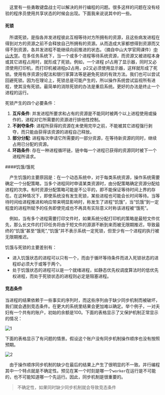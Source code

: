 &emsp;这里有一些勇敢键盘战士可以解决的并行编程的问题。很多这样的问题在没有经验的程序员使用共享状态的时候会出现。下面我来说说其中的一些。

#### 死锁

&emsp;所谓死锁，是指各并发进程彼此互相等待对方所拥有的资源，且这些病发进程在得到对方的资源之前不会释放自己所拥有的资源。从而造成大家都想得到资源而又得不到资源，各并发进程不能继续向前推进的状态。（摘自中山大学官网课件）[中山大学](http://ettc.sysu.edu.cn/2005wlkc/caozuoxitong/book/chapter4/lesson6/lesson6.htm)。在多任务系统下，当一个或多个进程等待系统资源，而资源又被进程本身或其它进程占用时，就形成了死锁。例如，一个进程 p1占用了显示器，同时又必须使用打印机，而打印机被进程p2占用，p2又必须使用显示器，这样就形成了死锁。使用有序资源分配法和银行家算法等是避免死锁的有效方法。我们也可以尝试回避死锁。因为在理论上，死锁总是可能产生的，所以操作系统尝试监视所有进程，使其没有死锁。最简单的消除死锁的办法是重启系统。更好的办法是终止一个进程的运行。


死锁产生的四个必要条件：

1. **互斥条件**: 并发进程所要求和占有的资源是不能同时被两个以上进程使用或操作的，进程对它所需要的资源进行排他性控制。
2. **不剥夺条件**: 进程所获得的资源在未使用完毕之前，不能被其它进程强行剥夺，而只能由获得该资源的进程自己释放。
3. **部分分配**: 进程每次申请它所需要的一部分资源，在等待新资源的同时，继续占用已分配的资源。
4. **环路条件**: 存在一种进程循环链，链中每一个进程已获得的资源同时被下一个进程所请求。

####饥饿/饿死

&emsp;产生饥饿的主要原因是：在一个动态系统中，对于每类系统资源，操作系统需要确定一个分配策略，当多个进程同时申请某类资源时，由分配策略确定资源分配给进程的次序。有时资源分配策略可能是不公平的，即不能保证等待时间上界的存在。在这种情况下，即使系统没有发生死锁，某些进程也可能会长时间等待。当等待时间给进程推进和响应带来明显影响时，称发生了进程“饥饿”，当“饥饿”到一定程度的进程所赋予的任务即使完成也不再具有实际意义时称该进程被“饿死”。

&emsp;例如，当有多个进程需要打印文件时，如果系统分配打印机的策略是最短文件优先，那么长文件的打印任务将由于短文件的源源不断到来而被无限期推迟，导致最终的“饥饿”甚至“饿死”,“饥饿”并不表示系统一定死锁，但至少有一个进程的执行被无限期推迟。

饥饿与死锁的主要差别有：

* 进入饥饿状态的进程可以只有一个，而由于循环等待条件而进入死锁状态的进程却必须大于或等于两个。
* 处于饥饿状态的进程可以是一个就绪进程，如静态优先权调度算法时的低优先权进程，而处于死锁状态的进程则必定是阻塞进程。

#### 竞态条件

当进程的结果依赖于一些事实的序列时，而这些序列由于缺少同步机制而被破坏，我们就会遇到竞态条件。在更大的系统里结果会更加难以确定。举个例子，一对夫妇有一个共有的账户，初始的余额是100。下面的表格显示了又保护机制正常显示的情况：

![1](https://raw.githubusercontent.com/hellorocky/techblog/master/picture/Presents%20baking%20operations%20without%20the%20chance%20of%20race%20conditions%20occurrence.png)

下面的表格显示了有问题的情景。假设这个账户没有同步机制操作顺序也没有按照预期。

![2](https://github.com/hellorocky/techblog/blob/master/picture/Analogy%20to%20balance%20the%20problem%20in%20a%20joint%20account%20and%20race%20conditions.png)

&emsp;由于操作顺序同步机制的缺少在最后的结果上产生了很明显的不一致。并行编程其中一个特点就是不确定性。预见在某一个时刻是哪一个`worker`在运行是不可能的，也不可能知道哪一个先运行。因此，同步机制是很重要的。

> 不确定性，如果同时缺少同步机制就会导致竞态条件


